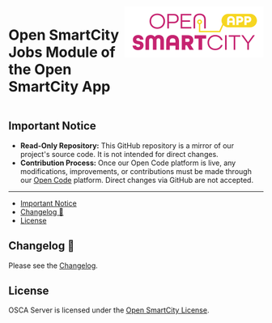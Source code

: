 <div style="display:flex;gap:1%;margin-bottom:20px">
  <h1 style="border:none">Open SmartCity Jobs Module of the Open SmartCity App</h1>
  <img height="100px" alt="logo" src="Docs/img/logo.svg">
</div>

## Important Notice

- **Read-Only Repository:** This GitHub repository is a mirror of our project's source code. It is not intended for direct changes.
- **Contribution Process:** Once our Open Code platform is live, any modifications, improvements, or contributions must be made through our [Open Code](https://gitlab.opencode.de/) platform. Direct changes via GitHub are not accepted.

---

- [Important Notice](#important-notice)
- [Changelog 📝](#changelog-)
- [License](#license)

## Changelog 📝

Please see the [Changelog](CHANGELOG.md).

## License

OSCA Server is licensed under the [Open SmartCity License](LICENSE.md).
